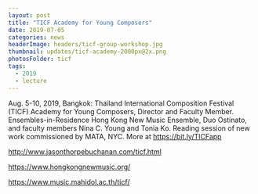 ```yaml
---
layout: post
title: "TICF Academy for Young Composers"
date: 2019-07-05
categories: news
headerImage: headers/ticf-group-workshop.jpg
thumbnail: updates/ticf-academy-2000px@2x.png
photosFolder: ticf
tags:
  - 2019
  - lecture
---
```


Aug. 5-10, 2019, Bangkok: Thailand International Composition Festival (TICF) Academy for Young Composers, Director and Faculty Member. Ensembles-in-Residence Hong Kong New Music Ensemble, Duo Ostinato, and faculty members Nina C. Young and Tonia Ko. Reading session of new work commissioned by MATA, NYC. More at https://bit.ly/TICFapp

http://www.jasonthorpebuchanan.com/ticf.html

https://www.hongkongnewmusic.org/

https://www.music.mahidol.ac.th/ticf/
